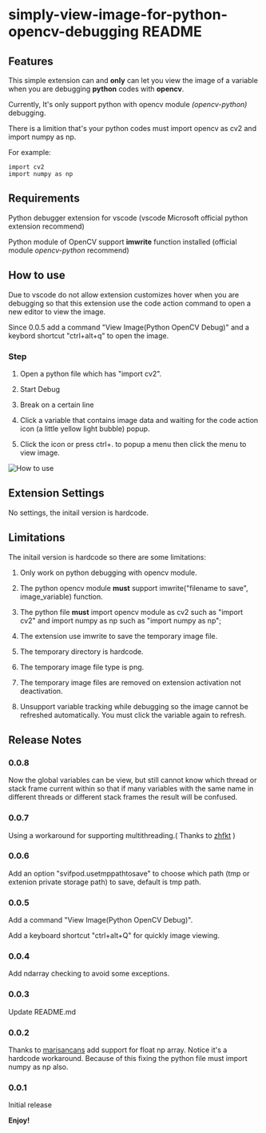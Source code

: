 # simply-view-image-for-python-opencv-debugging README

## Features

This simple extension can and **only** can let you view the image of a variable when you are debugging **python** codes with **opencv**.

Currently, It's only support python with opencv module *(opencv-python)* debugging.

There is a limition that's your python codes must import opencv as cv2 and import numpy as np.

For example:

    import cv2
    import numpy as np

## Requirements

Python debugger extension for vscode (vscode Microsoft official python extension recommend)

Python module of OpenCV support **imwrite** function installed (official module *opencv-python* recommend)

## How to use

Due to vscode do not allow extension customizes hover when you are debugging so that this extension use the code action command to open a new editor to view the image.

Since 0.0.5 add a command "View Image(Python OpenCV Debug)" and a keybord shortcut "ctrl+alt+q" to open the image.

### Step

1. Open a python file which has "import cv2".

2. Start Debug

3. Break on a certain line

4. Click a variable that contains image data and waiting for the code action icon (a little yellow light bubble) popup.

5. Click the icon or press ctrl+. to popup a menu then click the menu to view image.

![How to use](usage.gif)

## Extension Settings

No settings, the initail version is hardcode.

## Limitations

The initail version is hardcode so there are some limitations:

1. Only work on python debugging with opencv module.

2. The python opencv module **must** support imwrite("filename to save", image_variable) function.

3. The python file **must** import opencv module as cv2 such as "import cv2" and import numpy as np such as "import numpy as np";

4. The extension use imwrite to save the temporary image file.

5. The temporary directory is hardcode.

6. The temporary image file type is png.

7. The temporary image files are removed on extension activation not deactivation.

8. Unsupport variable tracking while debugging so the image cannot be refreshed automatically. You must click the variable again to refresh.

## Release Notes

### 0.0.8

Now the global variables can be view, but still cannot know which thread or stack frame current within so that if many variables with the same name in different threads or different stack frames the result will be confused.

### 0.0.7

Using a workaround for supporting multithreading.( Thanks to [zhfkt](https://github.com/zhfkt) )

### 0.0.6

Add an option "svifpod.usetmppathtosave" to choose which path (tmp or extenion private storage path) to save, default is tmp path.

### 0.0.5

Add a command "View Image(Python OpenCV Debug)".

Add a keyboard shortcut "ctrl+alt+Q" for quickly image viewing.

### 0.0.4

Add ndarray checking to avoid some exceptions.

### 0.0.3

Update README.md

### 0.0.2

Thanks to [marisancans](https://github.com/marisancans) add support for float np array. Notice it's a hardcode workaround. Because of this fixing the python file must import numpy as np also.

### 0.0.1

Initial release

**Enjoy!**
